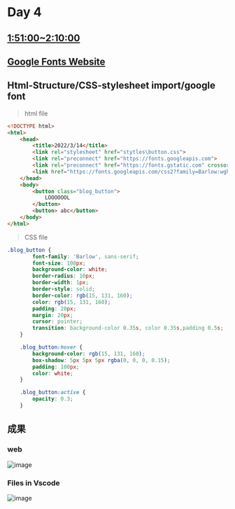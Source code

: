# Day 4
## [1:51:00~2:10:00](https://www.youtube.com/watch?v=G3e-cpL7ofc&t=6743s)
## [Google Fonts Website](https://fonts.google.com/)
## Html-Structure/CSS-stylesheet import/google font
> html file
```html
<!DOCTYPE html>
<html>
    <head>
        <title>2022/3/14</title>
        <link rel="stylesheet" href="stytles\button.css">
        <link rel="preconnect" href="https://fonts.googleapis.com">
        <link rel="preconnect" href="https://fonts.gstatic.com" crossorigin>
        <link href="https://fonts.googleapis.com/css2?family=Barlow:wght@200;300;500&display=swap" rel="stylesheet">
    </head>
    <body>
        <button class="blog_button">
            LOOOOOOL
        </button>
        <button> abc</button>
    </body>
</html>
```
> CSS file
 
```CSS
.blog_button {
        font-family: 'Barlow', sans-serif;
        font-size: 100px;
        background-color: white;
        border-radius: 10px;
        border-width: 1px;
        border-style: solid;
        border-color: rgb(15, 131, 160);
        color: rgb(15, 131, 160);
        padding: 20px;
        margin: 20px;
        cursor: pointer;
        transition: background-color 0.35s, color 0.35s,padding 0.5s;
    }

    .blog_button:hover {
        background-color: rgb(15, 131, 160);
        box-shadow: 5px 5px 5px rgba(0, 0, 0, 0.15);
        padding: 100px;
        color: white;
    }

    .blog_button:active {
        opacity: 0.3;
    }
```
## 成果
### web
![image](https://user-images.githubusercontent.com/87524840/158195899-311dcd0c-7a9e-4a3d-a13c-20ee4974c8a7.png)
### Files in Vscode
![image](https://user-images.githubusercontent.com/87524840/158196050-c3104b60-7abd-4bba-b1f8-e32bacf15e51.png)



